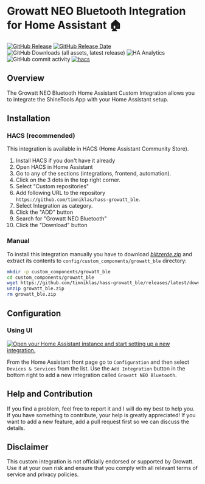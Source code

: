 # Growatt NEO Bluetooth Integration for Home Assistant 🏠

[![GitHub Release](https://img.shields.io/github/v/release/timniklas/hass-growatt_ble?sort=semver&style=for-the-badge&color=green)](https://github.com/timniklas/hass-growatt_ble/releases/)
[![GitHub Release Date](https://img.shields.io/github/release-date/timniklas/hass-growatt_ble?style=for-the-badge&color=green)](https://github.com/timniklas/hass-growatt_ble/releases/)
![GitHub Downloads (all assets, latest release)](https://img.shields.io/github/downloads/timniklas/hass-growatt_ble/latest/total?style=for-the-badge&label=Downloads%20latest%20Release)
![HA Analytics](https://img.shields.io/badge/dynamic/json?url=https%3A%2F%2Fanalytics.home-assistant.io%2Fcustom_integrations.json&query=%24.growatt_ble.total&style=for-the-badge&label=Active%20Installations&color=red)
![GitHub commit activity](https://img.shields.io/github/commit-activity/m/timniklas/hass-growatt_ble?style=for-the-badge)
[![hacs](https://img.shields.io/badge/HACS-Integration-blue.svg?style=for-the-badge)](https://github.com/hacs/integration)

## Overview

The Growatt NEO Bluetooth Home Assistant Custom Integration allows you to integrate the ShineTools App with your Home Assistant setup.

## Installation

### HACS (recommended)

This integration is available in HACS (Home Assistant Community Store).

1. Install HACS if you don't have it already
2. Open HACS in Home Assistant
3. Go to any of the sections (integrations, frontend, automation).
4. Click on the 3 dots in the top right corner.
5. Select "Custom repositories"
6. Add following URL to the repository `https://github.com/timniklas/hass-growatt_ble`.
7. Select Integration as category.
8. Click the "ADD" button
9. Search for "Growatt NEO Bluetooth"
10. Click the "Download" button

### Manual

To install this integration manually you have to download [_blitzerde.zip_](https://github.com/timniklas/hass-growatt_ble/releases/latest/) and extract its contents to `config/custom_components/growatt_ble` directory:

```bash
mkdir -p custom_components/growatt_ble
cd custom_components/growatt_ble
wget https://github.com/timniklas/hass-growatt_ble/releases/latest/download/growatt_ble.zip
unzip growatt_ble.zip
rm growatt_ble.zip
```

## Configuration

### Using UI

[![Open your Home Assistant instance and start setting up a new integration.](https://my.home-assistant.io/badges/config_flow_start.svg)](https://my.home-assistant.io/redirect/config_flow_start/?domain=growatt_ble)

From the Home Assistant front page go to `Configuration` and then select `Devices & Services` from the list.
Use the `Add Integration` button in the bottom right to add a new integration called `Growatt NEO Bluetooth`.

## Help and Contribution

If you find a problem, feel free to report it and I will do my best to help you.
If you have something to contribute, your help is greatly appreciated!
If you want to add a new feature, add a pull request first so we can discuss the details.

## Disclaimer

This custom integration is not officially endorsed or supported by Growatt.
Use it at your own risk and ensure that you comply with all relevant terms of service and privacy policies.
